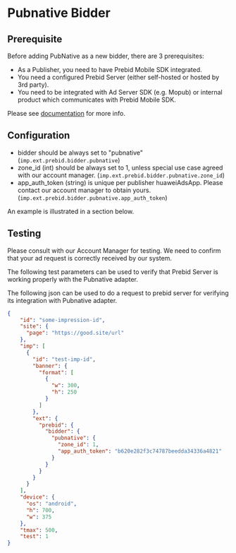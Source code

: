 # Pubnative Bidder

## Prerequisite
Before adding PubNative as a new bidder, there are 3 prerequisites:
- As a Publisher, you need to have Prebid Mobile SDK integrated.
- You need a configured Prebid Server (either self-hosted or hosted by 3rd party).
- You need to be integrated with Ad Server SDK (e.g. Mopub) or internal product which communicates with Prebid Mobile SDK.

Please see [documentation](https://developers.pubnative.net/docs/prebid-adding-pubnative-as-a-bidder) for more info.

## Configuration 

- bidder should be always set to "pubnative" (`imp.ext.prebid.bidder.pubnative`)
- zone_id (int) should be always set to 1, unless special use case agreed with our account manager. (`imp.ext.prebid.bidder.pubnative.zone_id`)
- app_auth_token (string) is unique per publisher huaweiAdsApp. Please contact our account manager to obtain yours. (`imp.ext.prebid.bidder.pubnative.app_auth_token`)

An example is illustrated in a section below.

## Testing

Please consult with our Account Manager for testing. 
We need to confirm that your ad request is correctly received by our system.

The following test parameters can be used to verify that Prebid Server is working properly with the 
Pubnative adapter.

The following json can be used to do a request to prebid server for verifying its integration with Pubnative adapter.

```json
{
    "id": "some-impression-id",
    "site": {
      "page": "https://good.site/url"
    },
    "imp": [
      {
        "id": "test-imp-id",
        "banner": {
          "format": [
            {
              "w": 300,
              "h": 250
            }
          ]
        },
        "ext": {
          "prebid": {
            "bidder": {
              "pubnative": {
                "zone_id": 1,
                "app_auth_token": "b620e282f3c74787beedda34336a4821"
              }
            }
          }
        }
      }
    ],
    "device": {
      "os": "android",
      "h": 700,
      "w": 375
    },
    "tmax": 500,
    "test": 1
}
```
